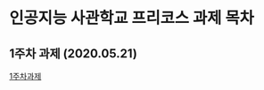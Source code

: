 # 인공지능 사관학교 프리코스 과제 목차

## 1주차 과제 (2020.05.21)
[1주차과제](https://github.com/Taeyeop-Kim-96/Pre-course-assignment/blob/master/1week.ipynb, "1주차 과제")
